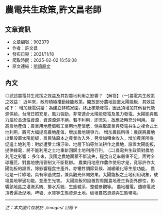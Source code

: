 # 農電共生政策,許文昌老師

## 文章資訊
- 文章編號：902379
- 作者：許文昌
- 發布日期：2021/11/18
- 爬取時間：2025-02-02 16:56:08
- 原文連結：[閱讀原文](https://real-estate.get.com.tw/Columns/detail.aspx?no=902379)

## 內文
◎試述農電共生政策之效益及其對農地利用之影響？
【解答】
(一)農電共生政策之效益：
近年來，政府積極推動綠能政策，開放部分農地設置太陽能板，其效益如下：
增加綠電供給：為建立非核家園，終止核能發電，因此須增加其他替代能源供給。台灣日照充足，風力強勁，非常適合太陽能發電及風力發電。太陽能與風力屬於長流性資源，資源源源不絕，若不利用，即流失，故應及時充分利用。
提高農地產值：農業用地產值較工業用地產值低，倘採取農業與發電共生之複合式土地利用，將可大幅提高農地產值，增加農地競爭力。
增加農民所得：農民將農地出租設置太陽能板，農民除原本之農業收入外，另增加租金收入，增加農民所得。
促進土地利用：對於遭受土壤汙染、地層下陷等無法耕作之農地，設置太陽能板，提供綠電，將不能利用之土地重新回歸土地利用行列。
(二)農電共生政策對農地利用之影響：
多年來，我國之農地面積不斷流失，糧食自足率嚴重不足，面對全球糧荒，對農地使用管制又不斷鬆綁。
農業用地應作農作使用才是，竟容許作太陽能板的設置，除影響糧食生產外，亦犧牲調節氣候、減緩暖化等生態功能。
農地是一片綠地，具有寧適效益，兼具觀光休閒效果。太陽能板之土地利用現象，破壞農地寧適功能，並產生光害。
太陽能板的設置對周圍農地產生負面外部性，影響該地區之灌溉系統、排水系統、生態體系、整體景觀等。
農地種電，遭綠電滅頂者遍及溼地、埤塘、水庫等生態資源土地，破壞自然資源與生態環境。

---
*注：本文圖片存放於 ./images/ 目錄下*
